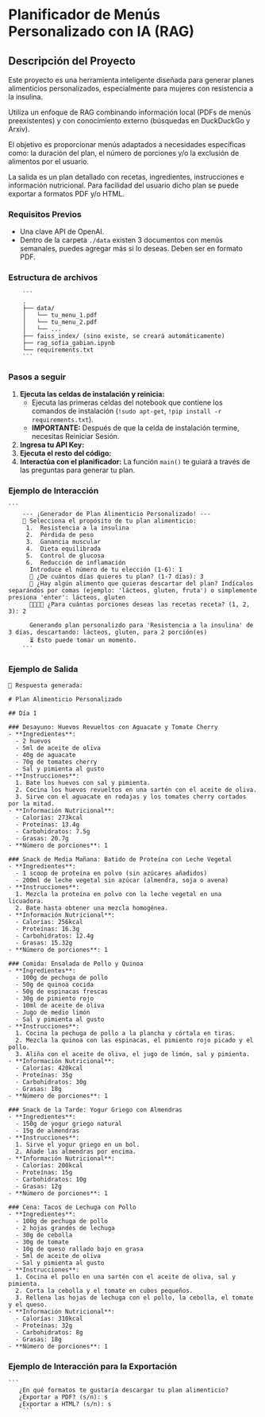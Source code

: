# Planificador de Menús Personalizado con IA (RAG)

## Descripción del Proyecto

Este proyecto es una herramienta inteligente diseñada para generar planes alimenticios personalizados, especialmente para mujeres con resistencia a la insulina. 

Utiliza un enfoque de RAG combinando información local (PDFs de menús preexistentes) y con conocimiento externo (búsquedas en DuckDuckGo y Arxiv).

El objetivo es proporcionar menús adaptados a necesidades específicas como: la duración del plan, el número de porciones y/o la exclusión de alimentos por el usuario. 

La salida es un plan detallado con recetas, ingredientes, instrucciones e información nutricional. Para facilidad del usuario dicho plan se puede exportar a formatos PDF y/o HTML.


### Requisitos Previos

* Una clave API de OpenAI.
* Dentro de la carpeta `./data` existen 3 documentos con menús semanales, puedes agregar más si lo deseas. Deben ser en formato PDF.

### Estructura de archivos

        ```
        .
        ├── data/
        │   └── tu_menu_1.pdf
        │   └── tu_menu_2.pdf
        │   └── ...
        ├── faiss_index/ (sino existe, se creará automáticamente)
        ├── rag_sofia_gabian.ipynb
        └── requirements.txt
        ```

### Pasos a seguir
        
1.  **Ejecuta las celdas de instalación y reinicia:**
    * Ejecuta las primeras celdas del notebook que contiene los comandos de instalación (`!sudo apt-get`, `!pip install -r requirements.txt`).
    * **IMPORTANTE:** Después de que la celda de instalación termine, necesitas Reiniciar Sesión.
2.  **Ingresa tu API Key:**
3.  **Ejecuta el resto del código:** 
4.  **Interactúa con el planificador:** La función `main()` te guiará a través de las preguntas para generar tu plan.

### Ejemplo de Interacción

    ```
        --- ¡Generador de Plan Alimenticio Personalizado! ---
        📝 Selecciona el propósito de tu plan alimenticio:
         1.  Resistencia a la insulina
         2.  Pérdida de peso
         3.  Ganancia muscular
         4.  Dieta equilibrada
         5.  Control de glucosa
         6.  Reducción de inflamación
          Introduce el número de tu elección (1-6): 1
          📅 ¿De cuántos días quieres tu plan? (1-7 días): 3
          🚫 ¿Hay algún alimento que quieras descartar del plan? Indícalos separándos por comas (ejemplo: 'lácteos, gluten, fruta') o simplemente presiona 'enter': lácteos, gluten
          👨‍👩‍👧‍👦 ¿Para cuántas porciones deseas las recetas receta? (1, 2, 3): 2

          Generando plan personalizdo para 'Resistencia a la insulina' de 3 días, descartando: lácteos, gluten, para 2 porción(es)
          ⏳ Esto puede tomar un momento.
        ```    

        
### Ejemplo de Salida

```
📄 Respuesta generada:

# Plan Alimenticio Personalizado

## Día 1

### Desayuno: Huevos Revueltos con Aguacate y Tomate Cherry
- **Ingredientes**:
  - 2 huevos
  - 5ml de aceite de oliva
  - 40g de aguacate
  - 70g de tomates cherry
  - Sal y pimienta al gusto
- **Instrucciones**:
  1. Bate los huevos con sal y pimienta.
  2. Cocina los huevos revueltos en una sartén con el aceite de oliva.
  3. Sirve con el aguacate en rodajas y los tomates cherry cortados por la mitad.
- **Información Nutricional**:
  - Calorías: 273kcal
  - Proteínas: 13.4g
  - Carbohidratos: 7.5g
  - Grasas: 20.7g
- **Número de porciones**: 1

### Snack de Media Mañana: Batido de Proteína con Leche Vegetal
- **Ingredientes**:
  - 1 scoop de proteína en polvo (sin azúcares añadidos)
  - 200ml de leche vegetal sin azúcar (almendra, soja o avena)
- **Instrucciones**:
  1. Mezcla la proteína en polvo con la leche vegetal en una licuadora.
  2. Bate hasta obtener una mezcla homogénea.
- **Información Nutricional**:
  - Calorías: 256kcal
  - Proteínas: 16.3g
  - Carbohidratos: 12.4g
  - Grasas: 15.32g
- **Número de porciones**: 1

### Comida: Ensalada de Pollo y Quinoa
- **Ingredientes**:
  - 100g de pechuga de pollo
  - 50g de quinoa cocida
  - 50g de espinacas frescas
  - 30g de pimiento rojo
  - 10ml de aceite de oliva
  - Jugo de medio limón
  - Sal y pimienta al gusto
- **Instrucciones**:
  1. Cocina la pechuga de pollo a la plancha y córtala en tiras.
  2. Mezcla la quinoa con las espinacas, el pimiento rojo picado y el pollo.
  3. Aliña con el aceite de oliva, el jugo de limón, sal y pimienta.
- **Información Nutricional**:
  - Calorías: 420kcal
  - Proteínas: 35g
  - Carbohidratos: 30g
  - Grasas: 18g
- **Número de porciones**: 1

### Snack de la Tarde: Yogur Griego con Almendras
- **Ingredientes**:
  - 150g de yogur griego natural
  - 15g de almendras
- **Instrucciones**:
  1. Sirve el yogur griego en un bol.
  2. Añade las almendras por encima.
- **Información Nutricional**:
  - Calorías: 200kcal
  - Proteínas: 15g
  - Carbohidratos: 10g
  - Grasas: 12g
- **Número de porciones**: 1

### Cena: Tacos de Lechuga con Pollo
- **Ingredientes**:
  - 100g de pechuga de pollo
  - 2 hojas grandes de lechuga
  - 30g de cebolla
  - 30g de tomate
  - 10g de queso rallado bajo en grasa
  - 5ml de aceite de oliva
  - Sal y pimienta al gusto
- **Instrucciones**:
  1. Cocina el pollo en una sartén con el aceite de oliva, sal y pimienta.
  2. Corta la cebolla y el tomate en cubos pequeños.
  3. Rellena las hojas de lechuga con el pollo, la cebolla, el tomate y el queso.
- **Información Nutricional**:
  - Calorías: 310kcal
  - Proteínas: 32g
  - Carbohidratos: 8g
  - Grasas: 18g
- **Número de porciones**: 1

 ```  

### Ejemplo de Interacción para la Exportación

    ```
       ¿En qué formatos te gustaría descargar tu plan alimenticio?
       ¿Exportar a PDF? (s/n): s
       ¿Exportar a HTML? (s/n): s
        ```  
